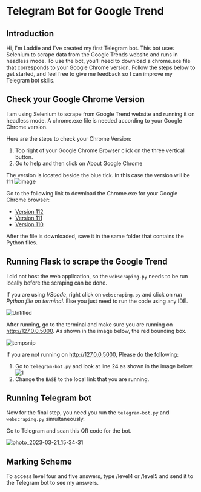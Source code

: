# Telegram Bot for Google Trend

## Introduction
Hi, I'm Laddie and I've created my first Telegram bot. This bot uses Selenium to scrape data from the Google Trends website and runs in headless mode. To use the bot, you'll need to download a chrome.exe file that corresponds to your Google Chrome version. Follow the steps below to get started, and feel free to give me feedback so I can improve my Telegram bot skills.

## Check your Google Chrome Version
I am using Selenium to scrape from Google Trend website and running it on headless mode. A chrome.exe file is needed according to your Google Chrome version. 

Here are the steps to check your Chrome Version:

1. Top right of your Google Chrome Browser click on the three vertical button.
2. Go to help and then click on About Google Chrome

The version is located beside the blue tick. In this case the version will be 111
![image](https://user-images.githubusercontent.com/103995451/226516647-58daa532-dac5-4d6c-889a-99fa2bc824b3.png)


Go to the following link to download the Chrome.exe for your Google Chrome browser:

- [Version 112](https://chromedriver.storage.googleapis.com/index.html?path=112.0.5615.28/)
- [Version 111](https://chromedriver.storage.googleapis.com/index.html?path=111.0.5563.64/)
- [Version 110](https://chromedriver.storage.googleapis.com/index.html?path=110.0.5481.77/)

After the file is downloaded, save it in the same folder that contains the Python files.


## Running Flask to scrape the Google Trend 
I did not host the web application, so the `webscraping.py` needs to be run locally before the scraping can be done. 

If you are using *VScode*, right click on `webscraping.py` and click on *run Python file on terminal*.  Else you just need to run the code using any IDE.

![Untitled](https://user-images.githubusercontent.com/103995451/226541563-c26d97e5-f550-4382-839d-ab3e6efb6101.png)



After running, go to the terminal and make sure you are running on http://127.0.0.5000. As shown in the image below, the red bounding box.

![tempsnip](https://user-images.githubusercontent.com/103995451/226541346-d88ba92a-17aa-4c96-a5e9-8e985a31c16f.png)

If you are not running on http://127.0.0.5000, Please do the following:

1. Go to `telegram-bot.py` and look at line 24 as shown in the image below.
![1](https://user-images.githubusercontent.com/103995451/226542048-5a40c9dd-a6a9-435f-a4e4-4222f72958d2.png)
2. Change the `BASE` to the local link that you are running.

## Running Telegram bot
Now for the final step, you need you run the `telegram-bot.py` and `webscraping.py` simultaneously.

Go to Telegram and scan this QR code for the bot.

![photo_2023-03-21_15-34-31](https://user-images.githubusercontent.com/103995451/226542848-d00f1c8c-9c5a-46e2-8379-f991a21fad71.jpg)

## Marking Scheme
To access level four and five answers, type /level4 or /level5 and send it to the Telegram bot to see my answers.
